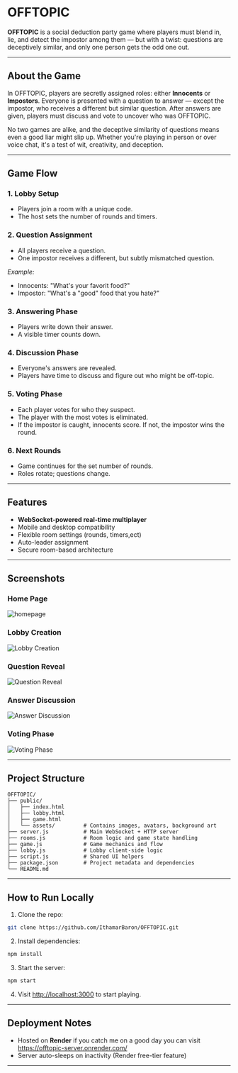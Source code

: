 # OFFTOPIC

**OFFTOPIC** is a social deduction party game where players must blend in, lie, and detect the impostor among them — but with a twist: questions are deceptively similar, and only one person gets the odd one out.

---

## About the Game

In OFFTOPIC, players are secretly assigned roles: either **Innocents** or **Impostors**. Everyone is presented with a question to answer — except the impostor, who receives a different but similar question. After answers are given, players must discuss and vote to uncover who was OFFTOPIC.

No two games are alike, and the deceptive similarity of questions means even a good liar might slip up. Whether you're playing in person or over voice chat, it's a test of wit, creativity, and deception.

---

## Game Flow

### 1. **Lobby Setup**

* Players join a room with a unique code.
* The host sets the number of rounds and timers.

### 2. **Question Assignment**

* All players receive a question.
* One impostor receives a different, but subtly mismatched question.

*Example:*

* Innocents: "What's your favorit food?"
* Impostor: "What's a "good" food that you hate?"

### 3. **Answering Phase**

* Players write down their answer.
* A visible timer counts down.

### 4. **Discussion Phase**

* Everyone's answers are revealed.
* Players have time to discuss and figure out who might be off-topic.

### 5. **Voting Phase**

* Each player votes for who they suspect.
* The player with the most votes is eliminated.
* If the impostor is caught, innocents score. If not, the impostor wins the round.

### 6. **Next Rounds**

* Game continues for the set number of rounds.
* Roles rotate; questions change.

---

## Features

* **WebSocket-powered real-time multiplayer**
* Mobile and desktop compatibility
* Flexible room settings (rounds, timers,ect)
* Auto-leader assignment
* Secure room-based architecture

---

## Screenshots

### Home Page

![homepage](https://github.com/IthamarBaron/OFFTOPIC/blob/master/screenshots/homepage.png)

### Lobby Creation

![Lobby Creation](https://github.com/IthamarBaron/OFFTOPIC/blob/master/screenshots/lobby.png)

### Question Reveal

![Question Reveal](https://github.com/IthamarBaron/OFFTOPIC/blob/master/screenshots/question.png)

### Answer Discussion

![Answer Discussion](https://github.com/IthamarBaron/OFFTOPIC/blob/master/screenshots/discussion.png)

### Voting Phase

![Voting Phase](https://github.com/IthamarBaron/OFFTOPIC/blob/master/screenshots/voting.png)

---

## Project Structure

```
OFFTOPIC/
├── public/
│   ├── index.html
│   ├── lobby.html
│   ├── game.html
│   └── assets/         # Contains images, avatars, background art
├── server.js           # Main WebSocket + HTTP server
├── rooms.js            # Room logic and game state handling
├── game.js             # Game mechanics and flow
├── lobby.js            # Lobby client-side logic
├── script.js           # Shared UI helpers
├── package.json        # Project metadata and dependencies
└── README.md
```

---

## How to Run Locally

1. Clone the repo:

```bash
git clone https://github.com/IthamarBaron/OFFTOPIC.git
```

2. Install dependencies:

```bash
npm install
```

3. Start the server:

```bash
npm start
```

4. Visit [http://localhost:3000](http://localhost:3000) to start playing.

---

## Deployment Notes

* Hosted on **Render** if you catch me on a good day you can visit https://offtopic-server.onrender.com/
* Server auto-sleeps on inactivity (Render free-tier feature)

---
